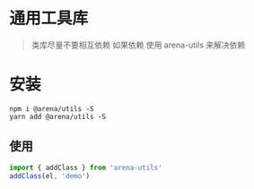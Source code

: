 # 通用工具库

> 类库尽量不要相互依赖 如果依赖 使用 arena-utils 来解决依赖

# 安装

```shell
npm i @arena/utils -S
yarn add @arena/utils -S
```

## 使用

```js
import { addClass } from 'arena-utils'
addClass(el, 'demo')
```

